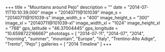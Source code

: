 +++
title = "Mountains around Pejo"
description = ""
date = "2014-07-11T10:10:39.000"
image = "20140711@101039"
image_s = "20140711@101039-s"
image_width_s = "400"
image_height_s = "300"
image_xl = "20140711@101039-xl"
image_width_xl = "1024"
image_height_xl = "768"
gps_latitude = "46.37004445"
gps_longitude = "10.6598722166667"
phototags = [ "2014-07-11", "2014-07", "2014", "morning", "summer", "mountain", "Europe", "Italy", "Trentino-Alto Adige", "Trento", "Pejo" ]
galleries = [ "2014 Timeline" ]
+++
